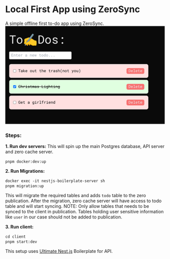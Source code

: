 # Local First App using ZeroSync

A simple offline first to-do app using ZeroSync.
![alt text](sc.png)

### Steps:

**1. Run dev servers:**
This will spin up the main Postgres database, API server and zero cache server.

```
pnpm docker:dev:up
```

**2. Run Migrations:**

```
docker exec -it nestjs-boilerplate-server sh
pnpm migration:up
```

This will migrate the required tables and adds `todo` table to the zero publication. After the migration, zero cache server will have access to todo table and will start syncing.
NOTE: Only allow tables that needs to be synced to the client in publication. Tables holding user sensitive information like `user` in our case should not be added to publication.

**3. Run client:**

```
cd client
pnpm start:dev
```

This setup uses [Ultimate Nest.js](https://github.com/niraj-khatiwada/ultimate-nestjs-boilerplate) Boilerplate for API.
